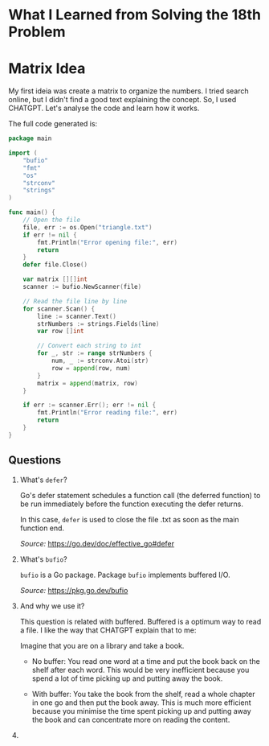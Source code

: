 # What I Learned from Solving the 18th Problem

# Matrix Idea
My first ideia was create a matrix to organize the numbers. I tried search online, but I didn't find a good text explaining the concept. So, I used CHATGPT. Let's analyse the code and learn how it works.

The full code generated is:
```go
package main

import (
    "bufio"
    "fmt"
    "os"
    "strconv"
    "strings"
)

func main() {
    // Open the file
    file, err := os.Open("triangle.txt")
    if err != nil {
        fmt.Println("Error opening file:", err)
        return
    }
    defer file.Close()

    var matrix [][]int
    scanner := bufio.NewScanner(file)

    // Read the file line by line
    for scanner.Scan() {
        line := scanner.Text()
        strNumbers := strings.Fields(line)
        var row []int

        // Convert each string to int
        for _, str := range strNumbers {
            num, _ := strconv.Atoi(str)
            row = append(row, num)
        }
        matrix = append(matrix, row)
    }

    if err := scanner.Err(); err != nil {
        fmt.Println("Error reading file:", err)
        return
    }
}

```

## Questions

1. What's `defer`?

    Go's defer statement schedules a function call (the deferred function) to be run immediately before the function executing the defer returns.

    In this case, `defer` is used to close the file .txt as soon as the main function end.

    *Source:* https://go.dev/doc/effective_go#defer

2. What's `bufio`?  
    
    `bufio` is a Go package. Package `bufio`  implements buffered I/O. 

    *Source:* https://pkg.go.dev/bufio

3. And why we use it?

    This question is related with buffered. Buffered is a optimum way to read a file. I like the way that CHATGPT explain that to me:

    Imagine that you are on a library and take a book. 

    - No buffer: You read one word at a time and put the book back on the shelf after each word. This would be very inefficient because you spend a lot of time picking up and putting away the book.

    - With buffer: You take the book from the shelf, read a whole chapter in one go and then put the book away. This is much more efficient because you minimise the time spent picking up and putting away the book and can concentrate more on reading the content.

4. 